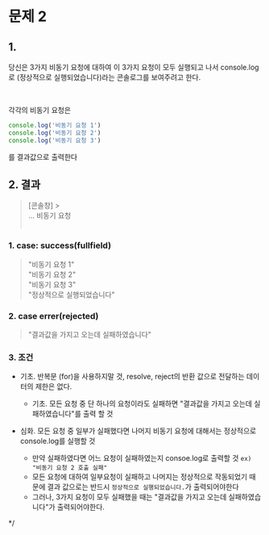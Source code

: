 # 문제 2

## 1.

당신은 3가지 비동기 요청에 대하여 이 3가지 요청이 모두 실행되고 나서
console.log로 (정상적으로 실행되었습니다)라는 콘솔로그를 보여주려고 한다.

</br>

각각의 비동기 요청은

```js
console.log('비동기 요청 1')
console.log('비동기 요청 2')
console.log('비동기 요청 3')
```

를 결과값으로 출력한다

## 2. 결과

> [콘솔창] > </br>
> ... 비동기 요청
> </br></br>

### 1. case: success(fullfield) </br>

> "비동기 요청 1" </br>
> "비동기 요청 2" </br>
> "비동기 요청 3" </br>
> "정상적으로 실행되었습니다" </br>

### 2. case errer(rejected) </br>

> "결과값을 가지고 오는데 실패하였습니다"

### 3. 조건

- 기초. 반복문 (for)을 사용하지말 것, resolve, reject의 반환 값으로 전달하는 데이터의 제한은 없다.

  - 기초. 모든 요청 중 단 하나의 요청이라도 실패하면 "결과값을 가지고 오는데 실패하였습니다"를 출력 할 것

- 심화. 모든 요청 중 일부가 실패했다면 나머지 비동기 요청에 대해서는 정상적으로 console.log를 실행할 것

  - 만약 실패하였다면 어느 요청이 실패하였는지 consoe.log로 출력할 것 `ex) "비동기 요청 2 호출 실패"`
  - 모든 요청에 대하여 일부요청이 실패하고 나머지는 정상적으로 작동되었기 때문에
    결과 값으로는 반드시 `정상적으로 실행되었습니다.`가 출력되어야한다
  - 그러나, 3가지 요청이 모두 실패했을 때는 "결과값을 가지고 오는데 실패하였습니다"가 출력되어야한다.

\*/
